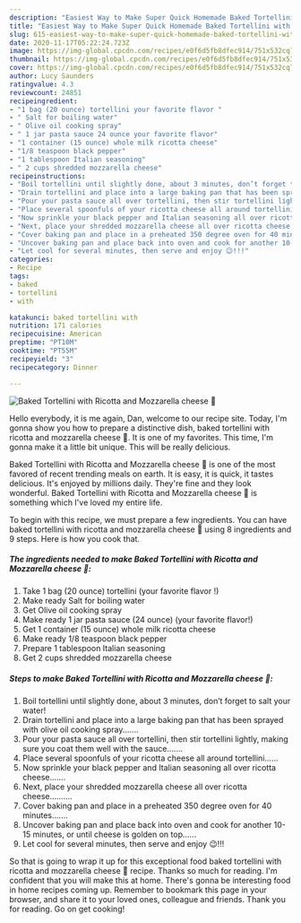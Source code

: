 ```yaml
---
description: "Easiest Way to Make Super Quick Homemade Baked Tortellini with Ricotta and Mozzarella cheese 🧀"
title: "Easiest Way to Make Super Quick Homemade Baked Tortellini with Ricotta and Mozzarella cheese 🧀"
slug: 615-easiest-way-to-make-super-quick-homemade-baked-tortellini-with-ricotta-and-mozzarella-cheese
date: 2020-11-17T05:22:24.723Z
image: https://img-global.cpcdn.com/recipes/e0f6d5fb8dfec914/751x532cq70/baked-tortellini-with-ricotta-and-mozzarella-cheese-🧀-recipe-main-photo.jpg
thumbnail: https://img-global.cpcdn.com/recipes/e0f6d5fb8dfec914/751x532cq70/baked-tortellini-with-ricotta-and-mozzarella-cheese-🧀-recipe-main-photo.jpg
cover: https://img-global.cpcdn.com/recipes/e0f6d5fb8dfec914/751x532cq70/baked-tortellini-with-ricotta-and-mozzarella-cheese-🧀-recipe-main-photo.jpg
author: Lucy Saunders
ratingvalue: 4.3
reviewcount: 24851
recipeingredient:
- "1 bag (20 ounce) tortellini your favorite flavor "
- " Salt for boiling water"
- " Olive oil cooking spray"
- " 1 jar pasta sauce 24 ounce your favorite flavor"
- "1 container (15 ounce) whole milk ricotta cheese"
- "1/8 teaspoon black pepper"
- "1 tablespoon Italian seasoning"
- " 2 cups shredded mozzarella cheese"
recipeinstructions:
- "Boil tortellini until slightly done, about 3 minutes, don’t forget to salt your water!"
- "Drain tortellini and place into a large baking pan that has been sprayed with olive oil cooking spray......."
- "Pour your pasta sauce all over tortellini, then stir tortellini lightly, making sure you coat them well with the sauce......."
- "Place several spoonfuls of your ricotta cheese all around tortellini......"
- "Now sprinkle your black pepper and Italian seasoning all over ricotta cheese......."
- "Next, place your shredded mozzarella cheese all over ricotta cheese.........."
- "Cover baking pan and place in a preheated 350 degree oven for 40 minutes......."
- "Uncover baking pan and place back into oven and cook for another 10-15 minutes, or until cheese is golden on top......"
- "Let cool for several minutes, then serve and enjoy 😉!!!"
categories:
- Recipe
tags:
- baked
- tortellini
- with

katakunci: baked tortellini with 
nutrition: 171 calories
recipecuisine: American
preptime: "PT10M"
cooktime: "PT55M"
recipeyield: "3"
recipecategory: Dinner

---
```



![Baked Tortellini with Ricotta and Mozzarella cheese 🧀](https://img-global.cpcdn.com/recipes/e0f6d5fb8dfec914/751x532cq70/baked-tortellini-with-ricotta-and-mozzarella-cheese-🧀-recipe-main-photo.jpg)

Hello everybody, it is me again, Dan, welcome to our recipe site. Today, I'm gonna show you how to prepare a distinctive dish, baked tortellini with ricotta and mozzarella cheese 🧀. It is one of my favorites. This time, I'm gonna make it a little bit unique. This will be really delicious.

Baked Tortellini with Ricotta and Mozzarella cheese 🧀 is one of the most favored of recent trending meals on earth. It is easy, it is quick, it tastes delicious. It's enjoyed by millions daily. They're fine and they look wonderful. Baked Tortellini with Ricotta and Mozzarella cheese 🧀 is something which I've loved my entire life.




To begin with this recipe, we must prepare a few ingredients. You can have baked tortellini with ricotta and mozzarella cheese 🧀 using 8 ingredients and 9 steps. Here is how you cook that.

<!--inarticleads1-->

##### The ingredients needed to make Baked Tortellini with Ricotta and Mozzarella cheese 🧀:

1. Take 1 bag (20 ounce) tortellini (your favorite flavor !)
1. Make ready  Salt for boiling water
1. Get  Olive oil cooking spray
1. Make ready  1 jar pasta sauce (24 ounce) (your favorite flavor!)
1. Get 1 container (15 ounce) whole milk ricotta cheese
1. Make ready 1/8 teaspoon black pepper
1. Prepare 1 tablespoon Italian seasoning
1. Get  2 cups shredded mozzarella cheese




<!--inarticleads2-->

##### Steps to make Baked Tortellini with Ricotta and Mozzarella cheese 🧀:

1. Boil tortellini until slightly done, about 3 minutes, don’t forget to salt your water!
1. Drain tortellini and place into a large baking pan that has been sprayed with olive oil cooking spray.......
1. Pour your pasta sauce all over tortellini, then stir tortellini lightly, making sure you coat them well with the sauce.......
1. Place several spoonfuls of your ricotta cheese all around tortellini......
1. Now sprinkle your black pepper and Italian seasoning all over ricotta cheese.......
1. Next, place your shredded mozzarella cheese all over ricotta cheese..........
1. Cover baking pan and place in a preheated 350 degree oven for 40 minutes.......
1. Uncover baking pan and place back into oven and cook for another 10-15 minutes, or until cheese is golden on top......
1. Let cool for several minutes, then serve and enjoy 😉!!!




So that is going to wrap it up for this exceptional food baked tortellini with ricotta and mozzarella cheese 🧀 recipe. Thanks so much for reading. I'm confident that you will make this at home. There's gonna be interesting food in home recipes coming up. Remember to bookmark this page in your browser, and share it to your loved ones, colleague and friends. Thank you for reading. Go on get cooking!
